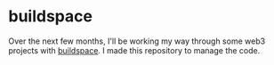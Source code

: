 # buildspace

Over the next few months, I'll be working my way through some web3 projects with [buildspace](https://app.buildspace.so). I made this repository to manage the code.
